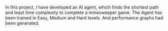 In this project, I have developed an AI agent, which finds the shortest path and least time complexity to complete a minesweeper game.
The Agent has been trained in Easy, Medium and Hard levels.
And performance graphs had been generated.
